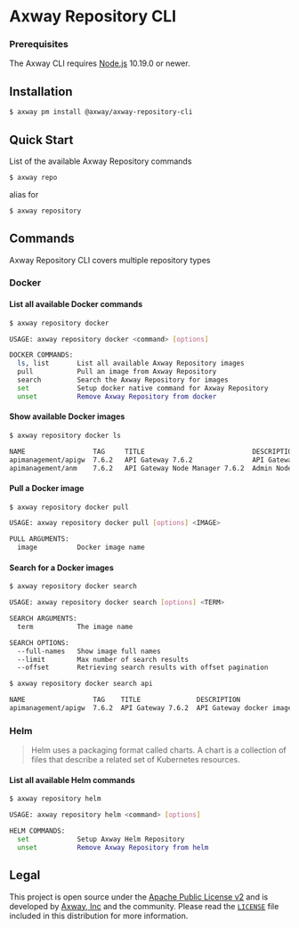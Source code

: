 # Axway Repository CLI

### Prerequisites

The Axway CLI requires [Node.js][1] 10.19.0 or newer.

## Installation

```sh
$ axway pm install @axway/axway-repository-cli
```

## Quick Start

List of the available Axway Repository commands

```sh
$ axway repo
```
alias for

```sh
$ axway repository
```

## Commands

Axway Repository CLI covers multiple repository types

### Docker

#### List all available Docker commands
```sh
$ axway repository docker

USAGE: axway repository docker <command> [options]

DOCKER COMMANDS:
  ls, list       List all available Axway Repository images
  pull           Pull an image from Axway Repository
  search         Search the Axway Repository for images
  set            Setup docker native command for Axway Repository
  unset          Remove Axway Repository from docker

```

#### Show available Docker images

```sh
$ axway repository docker ls

NAME                 TAG     TITLE                           DESCRIPTION               SHA256
apimanagement/apigw  7.6.2   API Gateway 7.6.2               API Gateway docker image  f9fdea3b0bca9cf34456a49a82127
apimanagement/anm    7.6.2   API Gateway Node Manager 7.6.2  Admin Node Manager image  ce5635c13c8313e63ac307fb511fb1

```

#### Pull a Docker image

```sh
$ axway repository docker pull

USAGE: axway repository docker pull [options] <IMAGE>

PULL ARGUMENTS:
  image          Docker image name

```

#### Search for a Docker images

```sh
$ axway repository docker search

USAGE: axway repository docker search [options] <TERM>

SEARCH ARGUMENTS:
  term           The image name

SEARCH OPTIONS:
  --full-names   Show image full names
  --limit        Max number of search results
  --offset       Retrieving search results with offset pagination

$ axway repository docker search api

NAME                 TAG    TITLE              DESCRIPTION               SHA256
apimanagement/apigw  7.6.2  API Gateway 7.6.2  API Gateway docker image  f9fdea3b0bca9cf34456a49a82127
```

### Helm
> Helm uses a packaging format called charts. A chart is a collection of files that describe a related set of Kubernetes resources.
#### List all available Helm commands



```sh
$ axway repository helm

USAGE: axway repository helm <command> [options]

HELM COMMANDS:
  set            Setup Axway Helm Repository
  unset          Remove Axway Repository from helm

```


## Legal

This project is open source under the [Apache Public License v2][2] and is developed by
[Axway, Inc](http://www.axway.com/) and the community. Please read the [`LICENSE`][2] file included
in this distribution for more information.

[1]: https://nodejs.org/
[2]: ./LICENSE
